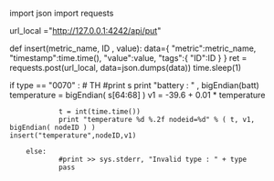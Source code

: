 import json
import requests

url_local ="http://127.0.0.1:4242/api/put"

def insert(metric_name, ID , value):
    data={
        "metric":metric_name,
        "timestamp":time.time(),
        "value":value,
        "tags":{
            "ID":ID
        }
    }
    ret = requests.post(url_local, data=json.dumps(data))
    time.sleep(1)

if type == "0070" : # TH
                #print s
                print "battery : " , bigEndian(batt)
                temperature = bigEndian( s[64:68] )
                v1 = -39.6 + 0.01 * temperature

                t = int(time.time())
                print "temperature %d %.2f nodeid=%d" % ( t, v1, bigEndian( nodeID ) )                    insert("temperature",nodeID,v1)

        else:
                #print >> sys.stderr, "Invalid type : " + type
                pass
